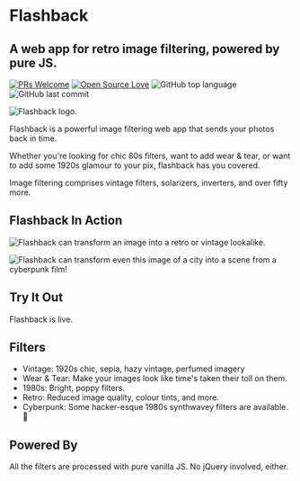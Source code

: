# Flashback
## A web app for retro image filtering, powered by pure JS. 
[![PRs Welcome](https://img.shields.io/badge/PRs-welcome-brightgreen.svg?style=flat-square)](http://makeapullrequest.com) 
[![Open Source Love](https://badges.frapsoft.com/os/v1/open-source.png?v=103)](https://github.com/ellerbrock/open-source-badges/)
![GitHub top language](https://img.shields.io/github/languages/top/badges/shields.svg)
![GitHub last commit](https://img.shields.io/github/last-commit/google/skia.svg)

![Flashback logo.](https://github.com/silvia-odwyer/flashback/blob/master/media/logo-glitch2.gif "Flashback logo.")


Flashback is a powerful image filtering web app that sends your photos back in time. 

Whether you're looking for chic 80s filters, want to add wear & tear, or want to add some 1920s glamour
to your pix, flashback has you covered.

Image filtering comprises vintage filters, solarizers, inverters, and over fifty more. 

## Flashback In Action
![Flashback can transform an image into a retro or vintage lookalike.](https://github.com/silvia-odwyer/flashback/blob/master/media/flashback-app-2.gif "Flashback can transform an image into a retro or vintage lookalike.")

![Flashback can transform even this image of a city into a scene from a cyberpunk film!](https://github.com/silvia-odwyer/flashback/blob/master/media/flashback-app-city.gif "Flashback can transform even this image of a city into a scene from a cyberpunk film!")

## Try It Out
Flashback is live. 

## Filters
- Vintage: 1920s chic, sepia, hazy vintage, perfumed imagery
- Wear & Tear: Make your images look like time's taken their toll on them. 
- 1980s: Bright, poppy filters.
- Retro: Reduced image quality, colour tints, and more.
- Cyberpunk: Some hacker-esque 1980s synthwavey filters are available. :eyes:

## Powered By
All the filters are processed with pure vanilla JS. No jQuery involved, either.
